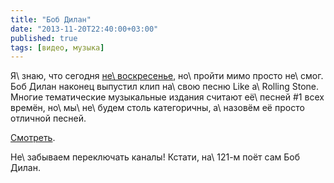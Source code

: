 ```yaml
---
title: "Боб Дилан"
date: "2013-11-20T22:40:00+03:00"
published: true
tags: [видео, музыка]
---
```


Я\ знаю, что сегодня [не\ воскресенье][sunday-music], но\ пройти мимо просто не\ смог. Боб Дилан наконец выпустил клип
на\ свою песню Like a\ Rolling Stone. Многие тематические музыкальные издания считают её\ песней #1 всех времён,
но\ мы\ не\ будем столь категоричны, а\ назовём её просто отличной песней.

[Смотреть](http://video.bobdylan.com/desktop.html).

Не\ забываем переключать каналы! Кстати, на\ 121-м поёт сам Боб Дилан.

[sunday-music]: http://dikmax.name/tag/%D0%BC%D1%83%D0%B7%D1%8B%D0%BA%D0%B0%20%D0%BF%D0%BE%20%D0%B2%D0%BE%D1%81%D0%BA%D1%80%D0%B5%D1%81%D0%B5%D0%BD%D1%8C%D1%8F%D0%BC/
